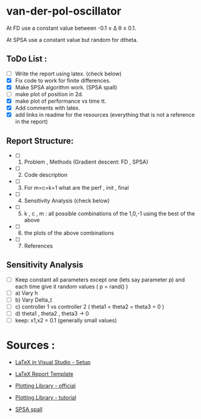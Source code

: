 # van-der-pol-oscillator

At FD use a constant value between -0.1 &leq; &Delta; &theta; &leq; 0.1.

At SPSA use a constant value but random for dtheta.

## ToDo List :
- [ ] Write the report using latex. (check below)
- [x] Fix code to work for finite differences.
- [x] Make SPSA algorithm work. (SPSA spall)
- [ ] make plot of position in 2d.
- [x] make plot of performance vs time tt.
- [x] Add comments with latex.
- [x] add links in readme for the resources (everything that is not a reference in the report)

## Report Structure:
- [ ] 1) Problem , Methods (Gradient descent: FD , SPSA)
- [ ] 2) Code description
- [ ] 3) For m=c=k=1 what are the perf , init , final
- [ ] 4) Sensitivity Analysis (check below)
- [ ] 5) k , c , m : all possible combinations of the 1,0,-1 using the best of the above
- [ ] 6) the plots of the above combinations
- [ ] 7) References

## Sensitivity Analysis
- [ ] Keep constant all parameters except one (lets say parameter p) and each time give it random values ( p = rand() )
- [ ] a) Vary h
- [ ] b) Vary Delta_t
- [ ] c) controller 1 vs controller 2 ( theta1 = theta2 = theta3 = 0 )
- [ ] d) theta1 , theta2 , theta3 -> 0
- [ ] keep: x1,x2 = 0.1 (generally small values)

# Sources :

- [LaTeX in Visual Studio - Setup](https://guillaumeblanchet.medium.com/using-latex-in-visual-studio-code-on-windows-121032043dad)

- [LaTeX Report Template](https://www.overleaf.com/learn/latex/How_to_Write_a_Thesis_in_LaTeX_(Part_1)%3A_Basic_Structure)

- [Plotting Library - official](http://www.gnuplot.info/)

- [Plotting Library - tutorial](https://youtu.be/gsLIUtmTs8Q)

- [SPSA spall](https://www.jhuapl.edu/SPSA/index.html)
